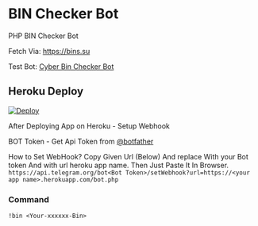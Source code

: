 # BIN Checker Bot

PHP BIN Checker Bot

Fetch Via: https://bins.su

Test Bot: [Cyber Bin Checker Bot](https://telegram.me/cyberbincheckbot)
## Heroku Deploy
[![Deploy](https://www.herokucdn.com/deploy/button.svg)](https://heroku.com/deploy)

After Deploying App on Heroku - Setup Webhook

BOT Token - Get Api Token from [@botfather](https://telegram.me/botfather)

How to Set WebHook?
Copy Given Url (Below) And replace <Bot Token> With your Bot token And <your app name> with url heroku app name. 
Then Just Paste It In Browser. 
`https://api.telegram.org/bot<Bot Token>/setWebhook?url=https://<your app name>.herokuapp.com/bot.php`


### Command

`!bin <Your-xxxxxx-Bin>`


